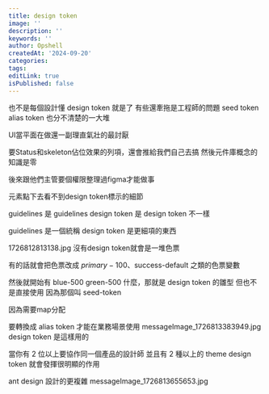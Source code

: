 ```yaml
---
title: design token
image: ''
description: ''
keywords: ''
author: Opshell
createdAt: '2024-09-20'
categories: 
tags: 
editLink: true
isPublished: false
---
```

也不是每個設計懂 design token 就是了
有些還牽拖是工程師的問題
seed token
alias token
也分不清楚的一大堆

UI當平面在做還一副理直氣壯的最討厭

要Status和skeleton佔位效果的列項，還會推給我們自己去搞
然後元件庫概念的知識是零

後來跟他們主管要個權限整理過figma才能做事

元素點下去看不到design token標示的細節

guidelines 是 guidelines
design token 是 design token
不一樣

guidelines 是一個統稱
design token 是更細項的東西

1726812813138.jpg
沒有design token就會是一堆色票

有的話就會把色票改成 $primary-100、$success-default 之類的色票變數

然後就開始有 blue-500 green-500 什麼，那就是 design token 的雛型
但也不是直接使用
因為那個叫 seed-token

因為需要map分配

要轉換成 alias token 才能在業務場景使用
messageImage_1726813383949.jpg
design token 是這樣用的

當你有 2 位以上要協作同一個產品的設計師
並且有 2 種以上的 theme
design token 就會發揮很明顯的作用

ant design 設計的更複雜
messageImage_1726813655653.jpg
